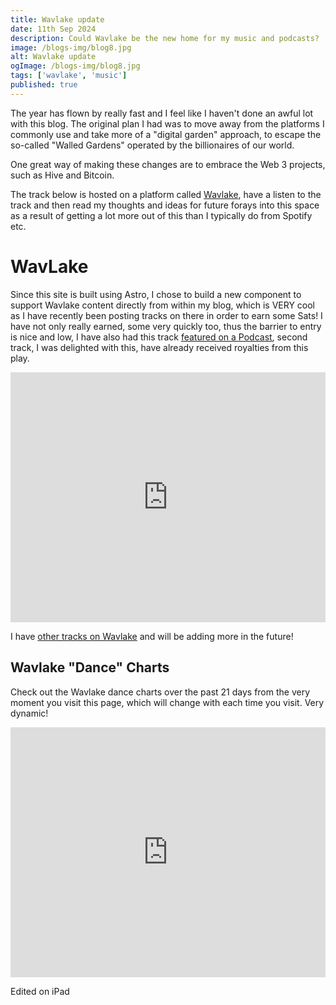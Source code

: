 ```yaml
---
title: Wavlake update
date: 11th Sep 2024
description: Could Wavlake be the new home for my music and podcasts?
image: /blogs-img/blog8.jpg
alt: Wavlake update
ogImage: /blogs-img/blog8.jpg
tags: ['wavlake', 'music']
published: true
---
```

The year has flown by really fast and I feel like I haven't done an awful lot with this blog. The original plan I had was to move away from the platforms I commonly use and take more of a "digital garden" approach, to escape the so-called "Walled Gardens" operated by the billionaires of our world.

One great way of making these changes are to embrace the Web 3 projects, such as Hive and Bitcoin.

The track below is hosted on a platform called [Wavlake](https://wavlake.com), have a listen to the track and then read my thoughts and ideas for future forays into this space as a result of getting a lot more out of this than I typically do from Spotify etc.
# WavLake
Since this site is built using Astro, I chose to build  a new component to support Wavlake content directly from within my blog, which is VERY cool as I have recently been posting tracks on there in order to earn some Sats! I have not only really earned, some very quickly too, thus the barrier to entry is nice and low, I have also had this track [featured on a Podcast](https://fountain.fm/episode/VqiUAVR0zoI5V3gaXGJz), second track, I was delighted with this, have already received royalties from this play.

<iframe src="https://embed.wavlake.com/album/ab5819a7-5407-4180-b7af-247275332b94" width="100%" height="400" frameBorder="0" ></iframe>

I have [other tracks on Wavlake](https://wavlake.com/nick-eb-lewis) and will be adding more in the future!

## Wavlake "Dance" Charts
Check out the Wavlake dance charts over the past 21 days from the very moment you visit this page, which will change with each time you visit. Very dynamic!

<iframe src="https://embed.wavlake.com/chart?days=21&limit=10&genre=dance" width="100%" height="400" frameBorder="0" ></iframe>


Edited on iPad